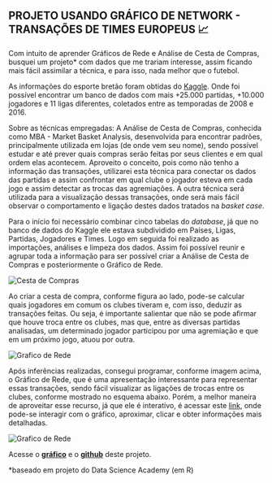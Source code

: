 ## **PROJETO USANDO GRÁFICO DE NETWORK - TRANSAÇÕES DE TIMES EUROPEUS** :chart_with_upwards_trend:

Com intuito de aprender Gráficos de Rede e Análise de Cesta de Compras, busquei um projeto* com dados que me trariam interesse, assim ficando mais fácil assimilar a técnica, e para isso, nada melhor que o futebol.

As informações do esporte bretão foram obtidas do <a href="https://www.kaggle.com/hugomathien/soccer">Kaggle</a>. Onde foi possível encontrar um banco de dados com mais +25.000 partidas, +10.000 jogadores e 11 ligas diferentes, coletados entre as temporadas de 2008 e 2016.

Sobre as técnicas empregadas: A Análise de Cesta de Compras, conhecida como MBA - Market Basket Analysis, desenvolvida para encontrar padrões, principalmente utilizada em lojas (de onde vem seu nome), sendo possível estudar e até prever quais compras serão feitas por seus clientes e em qual ordem elas acontecem. Aproveito o conceito, pois como não tenho a informação das transações, utilizarei esta técnica para conectar os dados das partidas e assim confrontar em qual clube o jogador esteva em cada jogo e assim detectar as trocas das agremiações. A outra técnica será utilizada para a visualização dessas transações, onde será mais fácil observar o comportamento e ligação destes dados tratados na *basket case*.

Para o início foi necessário combinar cinco tabelas do *database*, já que no banco de dados do Kaggle ele estava subdividido em Países, Ligas, Partidas, Jogadores e Times. Logo em seguida foi realizado as importações, análises e limpeza dos dados. Assim foi possível reunir e agrupar toda a informação para ser possível criar a Análise de Cesta de Compras e posteriormente o Gráfico de Rede.

![Cesta de Compras](https://media-exp1.licdn.com/dms/image/C4D12AQGDrHqmu_E7SQ/article-inline_image-shrink_1000_1488/0/1621817663969?e=1627516800&v=beta&t=LPJDkF9M99TI8XCQaL2Xmw2U-irfAg2xVE-sgFBNEmM)

Ao criar a cesta de compra, conforme figura ao lado, pode-se calcular quais jogadores em comum os clubes tiveram e, com isso, deduzir as transações feitas. Ou seja, é importante salientar que não se pode afirmar que houve troca entre os clubes, mas que, entre as diversas partidas analisadas, um determinado jogador participou por uma agremiação e que em um próximo jogo, atuou por outra.

![Grafico de Rede](https://media-exp1.licdn.com/dms/image/C4D12AQFNjfTTX3hPSA/article-inline_image-shrink_1000_1488/0/1621817709169?e=1627516800&v=beta&t=F-yxVv-OUqQZsiPVQY9YDS7Gne7Lcl3X_KWeb4QEuPc)

Após inferências realizadas, consegui programar, conforme imagem acima, o Gráfico de Rede, que é uma apresentação interessante para representar essas transações, sendo fácil visualizar as ligações de trocas entre os clubes, conforme mostrado no esquema abaixo. Porém, a melhor maneira de aproveitar esse recurso, já que ele é interativo, é acessar este <a href="https://jeffguerra.github.io/Projeto-Transacoes-no-Futebol/">link</a>, onde pode-se interagir com o gráfico, aproximar, clicar e obter informações mais detalhadas.

![Grafico de Rede](https://media-exp1.licdn.com/dms/image/C4D12AQE_1py-ZTsDtg/article-inline_image-shrink_1000_1488/0/1621818289681?e=1627516800&v=beta&t=FTAktyPSVec268Q-va--fQuRR5toFSr67BdR7gk4_nU)

Acesse o <a href="https://github.com/jeffguerra/Projeto-Transacoes-no-Futebol">**gráfico**</a> e o <a href="https://jeffguerra.github.io/Projeto-Transacoes-no-Futebol/">**github**</a> deste projeto.

*baseado em projeto do Data Science Academy (em R)
